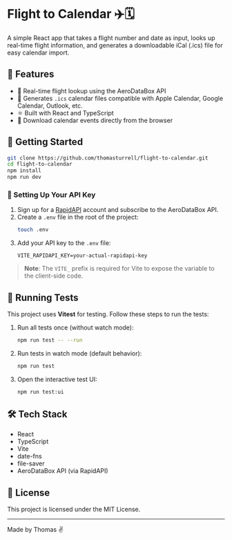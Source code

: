 # Flight to Calendar ✈️🗓

A simple React app that takes a flight number and date as input, looks up real-time flight information, and generates a downloadable iCal (.ics) file for easy calendar import.

## 🚀 Features

- 🛫 Real-time flight lookup using the AeroDataBox API
- 📅 Generates `.ics` calendar files compatible with Apple Calendar, Google Calendar, Outlook, etc.
- ⚛️ Built with React and TypeScript
- 💾 Download calendar events directly from the browser

## 🔧 Getting Started

```bash
git clone https://github.com/thomasturrell/flight-to-calendar.git
cd flight-to-calendar
npm install
npm run dev
```

### 🔑 Setting Up Your API Key

1. Sign up for a [RapidAPI](https://rapidapi.com/) account and subscribe to the AeroDataBox API.
2. Create a `.env` file in the root of the project:
   ```bash
   touch .env
   ```
3. Add your API key to the `.env` file:
   ```env
   VITE_RAPIDAPI_KEY=your-actual-rapidapi-key
   ```

> **Note**: The `VITE_` prefix is required for Vite to expose the variable to the client-side code.

## 🧪 Running Tests

This project uses **Vitest** for testing. Follow these steps to run the tests:

1. Run all tests once (without watch mode):

   ```bash
   npm run test -- --run
   ```

2. Run tests in watch mode (default behavior):

   ```bash
   npm run test
   ```

3. Open the interactive test UI:

   ```bash
   npm run test:ui
   ```

## 🛠 Tech Stack

- React
- TypeScript
- Vite
- date-fns
- file-saver
- AeroDataBox API (via RapidAPI)

## 📄 License

This project is licensed under the MIT License.

---

Made by Thomas ✌️
